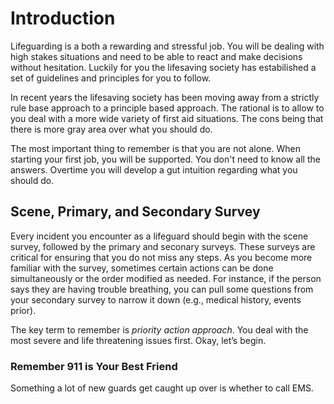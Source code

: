# Introduction

Lifeguarding is a both a rewarding and stressful job. You will be dealing with high stakes situations and need to be able to react and make decisions without hesitation. Luckily for you the lifesaving society has estabilished a set of guidelines and principles for you to follow. 

In recent years the lifesaving society has been moving away from a strictly rule base approach to a principle based approach. The rational is to allow to you deal with a more wide variety of first aid situations. The cons being that there is more gray area over what you should do. 

The most important thing to remember is that you are not alone. When starting your first job, you will be supported. You don't need to know all the answers. Overtime you will develop a gut intuition regarding what you should do.

## 

## Scene, Primary, and Secondary Survey

Every incident you encounter as a lifeguard should begin with the scene survey, followed by the primary and seconary surveys. These surveys are critical for ensuring that you do not miss any steps. As you become more familiar with the survey, sometimes certain actions can be done simultaneously or the order modified as needed. For instance, if the person says they are having trouble breathing, you can pull some questions from your secondary survey to narrow it down (e.g., medical history, events prior). 

The key term to remember is *priority action approach*. You deal with the most severe and life threatening issues first. Okay, let’s begin. 

### Remember 911 is Your Best Friend

Something a lot of new guards get caught up over is whether to call EMS. 